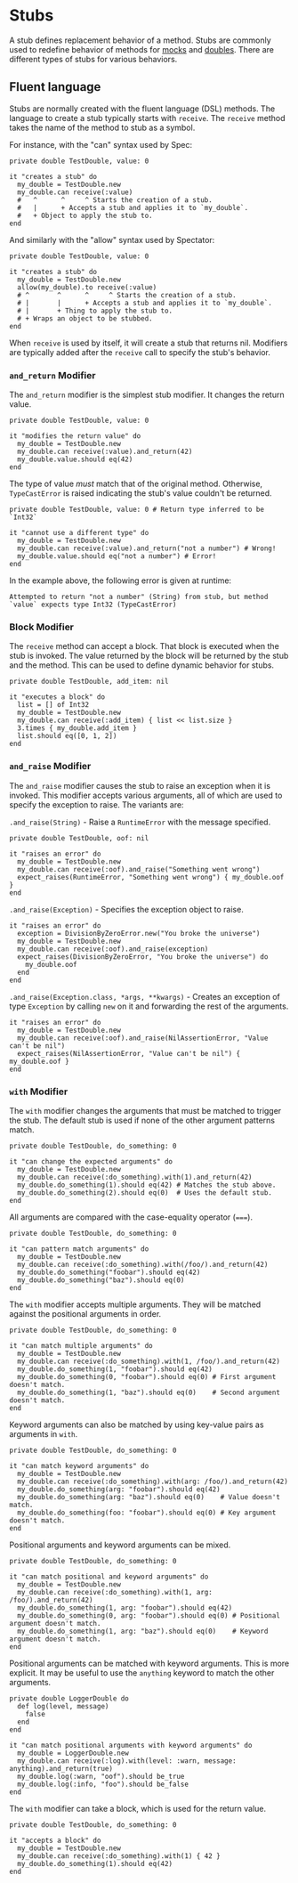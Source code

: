 # Stubs

A stub defines replacement behavior of a method.
Stubs are commonly used to redefine behavior of methods for [mocks](mocks.md) and [doubles](doubles.md).
There are different types of stubs for various behaviors.

## Fluent language

Stubs are normally created with the fluent language (DSL) methods.
The language to create a stub typically starts with `receive`.
The `receive` method takes the name of the method to stub as a symbol.

For instance, with the "can" syntax used by Spec:

```crystal
private double TestDouble, value: 0

it "creates a stub" do
  my_double = TestDouble.new
  my_double.can receive(:value)
  #   ^      ^     ^ Starts the creation of a stub.
  #   |      + Accepts a stub and applies it to `my_double`.
  #   + Object to apply the stub to.
end
```

And similarly with the "allow" syntax used by Spectator:

<!-- framework:spectator -->
```crystal
private double TestDouble, value: 0

it "creates a stub" do
  my_double = TestDouble.new
  allow(my_double).to receive(:value)
  # ^       ^      ^     ^ Starts the creation of a stub.
  # |       |      + Accepts a stub and applies it to `my_double`.
  # |       + Thing to apply the stub to.
  # + Wraps an object to be stubbed.
end
```

When `receive` is used by itself, it will create a stub that returns nil.
Modifiers are typically added after the `receive` call to specify the stub's behavior.

### `and_return` Modifier

The `and_return` modifier is the simplest stub modifier.
It changes the return value.

```crystal
private double TestDouble, value: 0

it "modifies the return value" do
  my_double = TestDouble.new
  my_double.can receive(:value).and_return(42)
  my_double.value.should eq(42)
end
```

The type of value *must* match that of the original method.
Otherwise, `TypeCastError` is raised indicating the stub's value couldn't be returned.

<!-- no-spec -->
```crystal
private double TestDouble, value: 0 # Return type inferred to be `Int32`

it "cannot use a different type" do
  my_double = TestDouble.new
  my_double.can receive(:value).and_return("not a number") # Wrong!
  my_double.value.should eq("not a number") # Error!
end
```

In the example above, the following error is given at runtime:

    Attempted to return "not a number" (String) from stub, but method `value` expects type Int32 (TypeCastError)

### Block Modifier

The `receive` method can accept a block.
That block is executed when the stub is invoked.
The value returned by the block will be returned by the stub and the method.
This can be used to define dynamic behavior for stubs.

```crystal
private double TestDouble, add_item: nil

it "executes a block" do
  list = [] of Int32
  my_double = TestDouble.new
  my_double.can receive(:add_item) { list << list.size }
  3.times { my_double.add_item }
  list.should eq([0, 1, 2])
end
```

### `and_raise` Modifier

The `and_raise` modifier causes the stub to raise an exception when it is invoked.
This modifier accepts various arguments, all of which are used to specify the exception to raise.
The variants are:

`.and_raise(String)` - Raise a `RuntimeError` with the message specified.

```crystal
private double TestDouble, oof: nil

it "raises an error" do
  my_double = TestDouble.new
  my_double.can receive(:oof).and_raise("Something went wrong")
  expect_raises(RuntimeError, "Something went wrong") { my_double.oof }
end
```

`.and_raise(Exception)` - Specifies the exception object to raise.

<!-- continue-spec -->
```crystal
it "raises an error" do
  exception = DivisionByZeroError.new("You broke the universe")
  my_double = TestDouble.new
  my_double.can receive(:oof).and_raise(exception)
  expect_raises(DivisionByZeroError, "You broke the universe") do
    my_double.oof
  end
end
```

`.and_raise(Exception.class, *args, **kwargs)` - Creates an exception of type `Exception` by calling `new` on it and forwarding the rest of the arguments.

<!-- continue-spec -->
```crystal
it "raises an error" do
  my_double = TestDouble.new
  my_double.can receive(:oof).and_raise(NilAssertionError, "Value can't be nil")
  expect_raises(NilAssertionError, "Value can't be nil") { my_double.oof }
end
```

### `with` Modifier

The `with` modifier changes the arguments that must be matched to trigger the stub.
The default stub is used if none of the other argument patterns match.

```crystal
private double TestDouble, do_something: 0

it "can change the expected arguments" do
  my_double = TestDouble.new
  my_double.can receive(:do_something).with(1).and_return(42)
  my_double.do_something(1).should eq(42) # Matches the stub above.
  my_double.do_something(2).should eq(0)  # Uses the default stub.
end
```

All arguments are compared with the case-equality operator (`===`).

```crystal
private double TestDouble, do_something: 0

it "can pattern match arguments" do
  my_double = TestDouble.new
  my_double.can receive(:do_something).with(/foo/).and_return(42)
  my_double.do_something("foobar").should eq(42)
  my_double.do_something("baz").should eq(0)
end
```

The `with` modifier accepts multiple arguments.
They will be matched against the positional arguments in order.

```crystal
private double TestDouble, do_something: 0

it "can match multiple arguments" do
  my_double = TestDouble.new
  my_double.can receive(:do_something).with(1, /foo/).and_return(42)
  my_double.do_something(1, "foobar").should eq(42)
  my_double.do_something(0, "foobar").should eq(0) # First argument doesn't match.
  my_double.do_something(1, "baz").should eq(0)    # Second argument doesn't match.
end
```

Keyword arguments can also be matched by using key-value pairs as arguments in `with`.

```crystal
private double TestDouble, do_something: 0

it "can match keyword arguments" do
  my_double = TestDouble.new
  my_double.can receive(:do_something).with(arg: /foo/).and_return(42)
  my_double.do_something(arg: "foobar").should eq(42)
  my_double.do_something(arg: "baz").should eq(0)    # Value doesn't match.
  my_double.do_something(foo: "foobar").should eq(0) # Key argument doesn't match.
end
```

Positional arguments and keyword arguments can be mixed.

```crystal
private double TestDouble, do_something: 0

it "can match positional and keyword arguments" do
  my_double = TestDouble.new
  my_double.can receive(:do_something).with(1, arg: /foo/).and_return(42)
  my_double.do_something(1, arg: "foobar").should eq(42)
  my_double.do_something(0, arg: "foobar").should eq(0) # Positional argument doesn't match.
  my_double.do_something(1, arg: "baz").should eq(0)    # Keyword argument doesn't match.
end
```

Positional arguments can be matched with keyword arguments.
This is more explicit.
It may be useful to use the `anything` keyword to match the other arguments.

```crystal
private double LoggerDouble do
  def log(level, message)
    false
  end
end

it "can match positional arguments with keyword arguments" do
  my_double = LoggerDouble.new
  my_double.can receive(:log).with(level: :warn, message: anything).and_return(true)
  my_double.log(:warn, "oof").should be_true
  my_double.log(:info, "foo").should be_false
end
```

The `with` modifier can take a block, which is used for the return value.

```crystal
private double TestDouble, do_something: 0

it "accepts a block" do
  my_double = TestDouble.new
  my_double.can receive(:do_something).with(1) { 42 }
  my_double.do_something(1).should eq(42)
end
```
